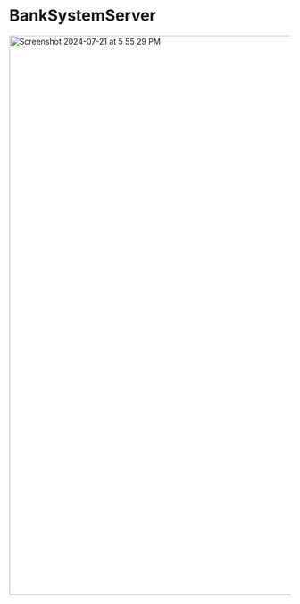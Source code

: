 # BankSystemServer
<img width="1000" alt="Screenshot 2024-07-21 at 5 55 29 PM" src="https://github.com/user-attachments/assets/fefe4e66-2b0e-4aaa-82fe-22d579ba5d4d">

